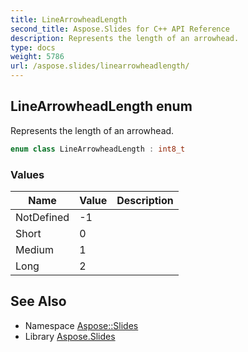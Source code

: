 ```yaml
---
title: LineArrowheadLength
second_title: Aspose.Slides for C++ API Reference
description: Represents the length of an arrowhead.
type: docs
weight: 5786
url: /aspose.slides/linearrowheadlength/
---
```

## LineArrowheadLength enum


Represents the length of an arrowhead.

```cpp
enum class LineArrowheadLength : int8_t
```

### Values

| Name | Value | Description |
| --- | --- | --- |
| NotDefined | -1 |  |
| Short | 0 |  |
| Medium | 1 |  |
| Long | 2 |  |

## See Also

* Namespace [Aspose::Slides](../)
* Library [Aspose.Slides](../../)